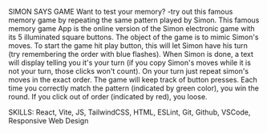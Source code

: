 SIMON SAYS GAME
Want to test your memory? -try out this famous memory game by repeating the same pattern played by Simon.
This famous memory game App is the online version of the Simon electronic game with its 5 illuminated square buttons.
The object of the game is to mimic Simon's moves. To start the game hit play button, this will let Simon have
his turn (try remembering the order with blue flashes). When Simon is done, a text will display telling you
it's your turn (if you copy Simon's moves while it is not your turn, those clicks won't count).
On your turn just repeat simon's moves in the exact order. The game will keep track of button presses. Each time
you correctly match the pattern (indicated by green color), you win the round. If you click out of order (indicated by red), you loose.

SKILLS: React, Vite, JS, TailwindCSS, HTML, ESLint, Git, Github, VSCode, Responsive Web Design